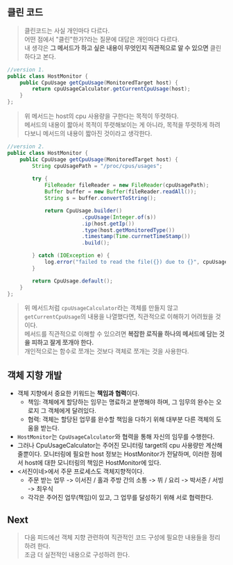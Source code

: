 ## 클린 코드
> 클린코드는 사실 개인마다 다르다.<br>
> 어떤 점에서 "클린"한가?라는 질문에 대답은 개인마다 다르다.<br>
> 내 생각은 **그 메서드가 하고 싶은 내용이 무엇인지 직관적으로 알 수 있으면** 클린하다고 본다.<br>

```java
//version 1.
public class HostMonitor {
    public CpuUsage getCpuUsage(MonitoredTarget host) {
        return cpuUsageCalculator.getCurrentCpuUsage(host);
    }
};

```

> 위 메서드는 host의 cpu 사용량을 구한다는 목적이 뚜렷하다. <br>
> 메서드의 내용이 짧아서 목적이 뚜렷해보이는 게 아니라, 목적을 뚜렷하게 하려다보니 메서드의 내용이 짧아진 것이라고 생각한다.<br>


```java
//version 2.
public class HostMonitor {
    public CpuUsage getCpuUsage(MonitoredTarget host) {
        String cpuUsagePath = "/proc/cpus/usages";
        
        try {
            FileReader fileReader = new FileReader(cpuUsagePath);
            Buffer buffer = new Buffer(fileReader.readAll());
            String s = buffer.convertToString();

            return CpuUsage.builder()
                        .cpuUsage(Integer.of(s))
                        .ip(host.getIp())
                        .type(host.getMonitoredType())
                        .timestamp(Time.currnetTimeStamp())
                        .build();

        } catch (IOException e) {
            log.error("failed to read the file({}) due to {}", cpuUsagePath, e.getMessage());
        }

        return CpuUsage.default();
    }
};
```
> 위 메서드처럼 ```cpuUsageCalculator```라는 객체를 만들지 않고 ```getCurrentCpuUsage```의 내용을 나열했다면, 직관적으로 이해하기 어려웠을 것이다.<br>
> 메서드를 직관적으로 이해할 수 있으려면 **복잡한 로직을 하나의 메서드에 담는 것을 피하고 잘게 쪼개야 한다.** <br>
> 개인적으로는 함수로 쪼개는 것보다 객체로 쪼개는 것을 사용한다.

## 객체 지향 개발
- 객체 지향에서 중요한 키워드는 **책임과 협력**이다.
  - 책임: 객체에게 할당하는 임무는 명료하고 분명해야 하며, 그 임무의 완수는 오로지 그 객체에게 달려있다.
  - 협력: 객체는 할당된 업무를 완수할 책임을 다하기 위해 대부분 다른 객체의 도움을 받는다.
- ```HostMonitor```는 ```CpuUsageCalculator```와 협력을 통해 자신의 임무를 수행한다.
- 그러나 CpuUsageCalculator는 주어진 모니터링 target의 cpu 사용량만 계산해줄뿐이다. 모니터링에 필요한 host 정보는 HostMonitor가 전달하며, 이러한 점에서 host에 대한 모니터링의 책임은 HostMonitor에 있다.
- <서진이네>에서 주문 프로세스도 객체지향적이다.
  - 주문 받는 업무 -> 이서진 / 홀과 주방 간의 소통 -> 뷔 / 요리 -> 박서준 / 서빙 -> 최우식
  - 각각은 주어진 업무(책임)이 있고, 그 업무를 달성하기 위해 서로 협력한다.

## Next
> 다음 피드에선 객체 지향 관련하여 직관적인 코드 구성에 필요한 내용들을 정리하려 한다.<br>
> 조금 더 실전적인 내용으로 구성하려 한다.